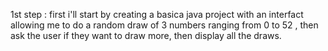 1st step :
    first i'll start by creating a basica java project with an interfact allowing me to do a random draw of 3 numbers ranging from 0 to 52 , then ask the user if they want to draw more, then display all the draws.